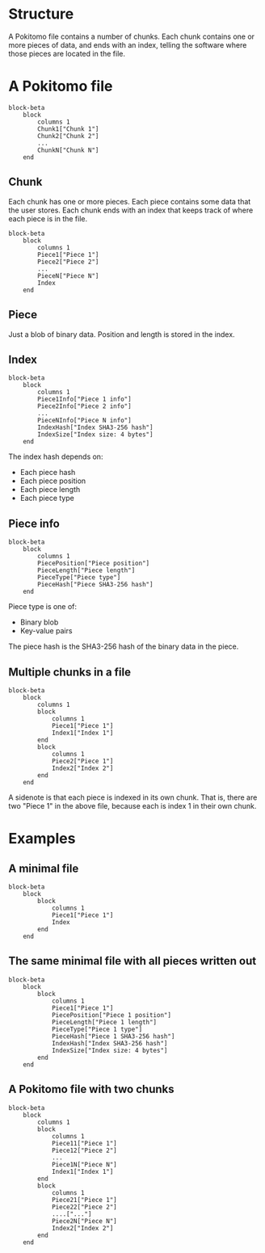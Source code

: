 # Structure
A Pokitomo file contains a number of chunks.
Each chunk contains one or more pieces of data, and ends with an index, telling the software where those pieces are located in the file.

# A Pokitomo file

```mermaid
block-beta
    block
        columns 1
        Chunk1["Chunk 1"]
        Chunk2["Chunk 2"]
        ...
        ChunkN["Chunk N"]
    end
```
## Chunk
Each chunk has one or more pieces. Each piece contains some data that the user stores.
Each chunk ends with an index that keeps track of where each piece is in the file.

```mermaid
block-beta
    block
        columns 1
        Piece1["Piece 1"]
        Piece2["Piece 2"]
        ...
        PieceN["Piece N"]
        Index
    end
```


## Piece
Just a blob of binary data. Position and length is stored in the index.

## Index
```mermaid
block-beta
    block
        columns 1
        Piece1Info["Piece 1 info"]
        Piece2Info["Piece 2 info"]
        ...
        PieceNInfo["Piece N info"]
        IndexHash["Index SHA3-256 hash"]
        IndexSize["Index size: 4 bytes"]
    end
```

The index hash depends on:
- Each piece hash
- Each piece position
- Each piece length
- Each piece type

## Piece info
```mermaid
block-beta
    block
        columns 1
        PiecePosition["Piece position"]
        PieceLength["Piece length"]
        PieceType["Piece type"]
        PieceHash["Piece SHA3-256 hash"]
    end
```

Piece type is one of:
- Binary blob
- Key-value pairs

The piece hash is the SHA3-256 hash of the binary data in the piece.

## Multiple chunks in a file
```mermaid
block-beta
    block
        columns 1
        block
            columns 1
            Piece1["Piece 1"]
            Index1["Index 1"]
        end
        block
            columns 1
            Piece2["Piece 1"]
            Index2["Index 2"]
        end
    end
```

A sidenote is that each piece is indexed in its own chunk. That is, there are two "Piece 1" in the above file,
because each is index 1 in their own chunk.

# Examples
## A minimal file

```mermaid
block-beta
    block
        block
            columns 1
            Piece1["Piece 1"]
            Index
        end
    end
```

## The same minimal file with all pieces written out
```mermaid
block-beta
    block
        block
            columns 1
            Piece1["Piece 1"]
            PiecePosition["Piece 1 position"]
            PieceLength["Piece 1 length"]
            PieceType["Piece 1 type"]
            PieceHash["Piece 1 SHA3-256 hash"]
            IndexHash["Index SHA3-256 hash"]
            IndexSize["Index size: 4 bytes"]
        end
    end
```

## A Pokitomo file with two chunks
```mermaid
block-beta
    block
        columns 1
        block
            columns 1
            Piece11["Piece 1"]
            Piece12["Piece 2"]
            ...
            Piece1N["Piece N"]
            Index1["Index 1"]
        end
        block
            columns 1
            Piece21["Piece 1"]
            Piece22["Piece 2"]
            ....["..."]
            Piece2N["Piece N"]
            Index2["Index 2"]
        end
    end
```
